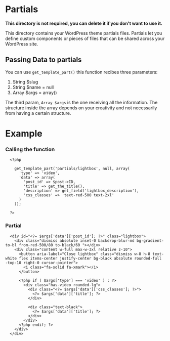 # Partials

**This directory is not required, you can delete it if you don't want to use it.**

This directory contains your WordPress theme partials files.
Partials let you define custom components or pieces of files that can be shared across your WordPress site.

## Passing Data to partials

You can use `get_template_part()` this function recibes three parameters:

1. String $slug
2. String $name = null
3. Array $args = array()

The third param, `Array $args` is the one receiving all the information. The structure inside the array depends on your creativity and not necessarily from having a certain structure.

# Example

### Calling the function

```
  <?php

    get_template_part('partials/lightbox', null, array(
      'type' => 'video',
      'data' => array(
        'post_id' => $post->ID,
        'title' => get_the_title(),
        'description' => get_field('lightbox_description'),
        'css_classes' => 'text-red-500 text-2xl'
      )
    ));

  ?>
```

### Partial

```
  <div id="<?= $args['data']['post_id']; ?>" class="lightbox">
    <div class="dismiss absolute inset-0 backdrop-blur-md bg-gradient-to-bl from-red-500/80 to-black/60 "></div>
    <div class="content w-full max-w-3xl relative z-10">
      <button aria-label="Close lightbox" class="dismiss w-8 h-8 text-white flex items-center justify-center bg-black absolute rounded-full -top-10 right-0 cursor-pointer">
        <i class="fa-solid fa-xmark"></i>
      </button>

      <?php if ( $args['type'] === 'video' ) : ?>
        <div class="has-video rounded-lg">
          <div class="<?= $args['data']['css_classes']; ?>">
            <?= $args['data']['title']; ?>
          </div>

          <div class="text-black">
            <?= $args['data']['title']; ?>
          </div>
        </div>
      <?php endif; ?>
    </div>
  </div>
```
